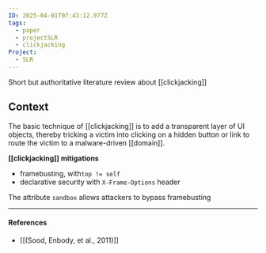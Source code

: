 ```yaml
---
ID: 2025-04-01T07:43:12.977Z
tags:
  - paper
  - projectSLR
  - clickjacking
Project:
  - SLR
---
```

Short but authoritative literature review about [[clickjacking]]
## Context

The basic technique of [[clickjacking]] is to add a transparent layer of UI objects, thereby tricking a victim into clicking on a hidden button or link to route the victim to a malware-driven [[domain]].

**[[clickjacking]] mitigations**
- framebusting, with`top != self`
- declarative security with `X-Frame-Options` header

The attribute `sandbox` allows attackers to bypass framebusting

---
#### References
- [[(Sood, Enbody, et al., 2011)]]
